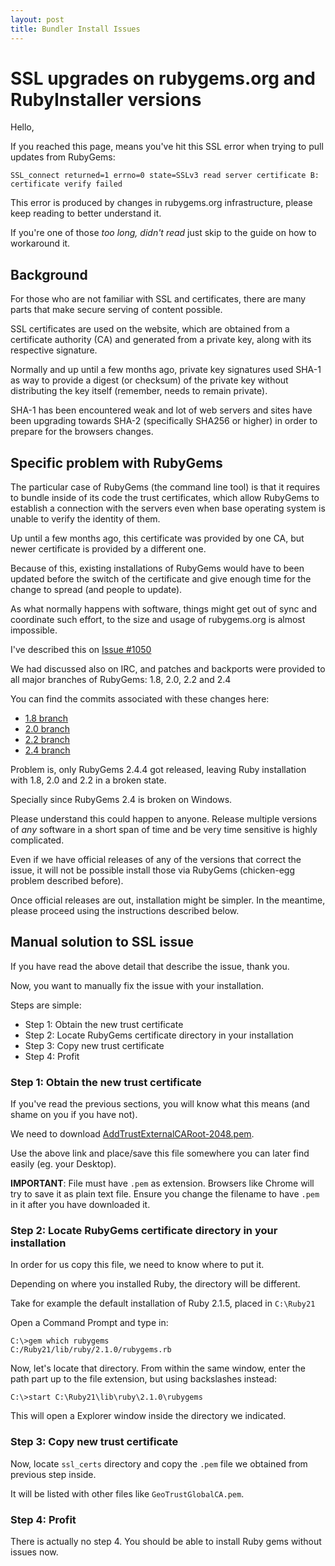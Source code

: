 ```yaml
---
layout: post
title: Bundler Install Issues
---
```


# SSL upgrades on rubygems.org and RubyInstaller versions

Hello,

If you reached this page, means you've hit this SSL error when trying to
pull updates from RubyGems:

    SSL_connect returned=1 errno=0 state=SSLv3 read server certificate B: certificate verify failed

This error is produced by changes in rubygems.org infrastructure, please
keep reading to better understand it.

If you're one of those *too long, didn't read* just skip to the guide on how
to workaround it.

## Background

For those who are not familiar with SSL and certificates, there are many
parts that make secure serving of content possible.

SSL certificates are used on the website, which are obtained from a
certificate authority (CA) and generated from a private key, along with its
respective signature.

Normally and up until a few months ago, private key signatures used SHA-1
as way to provide a digest (or checksum) of the private key without
distributing the key itself (remember, needs to remain private).

SHA-1 has been encountered weak and lot of web servers and sites have been
upgrading towards SHA-2 (specifically SHA256 or higher) in order to prepare
for the browsers changes.

## Specific problem with RubyGems

The particular case of RubyGems (the command line tool) is that it requires
to bundle inside of its code the trust certificates, which allow RubyGems
to establish a connection with the servers even when base operating system
is unable to verify the identity of them.

Up until a few months ago, this certificate was provided by one CA, but
newer certificate is provided by a different one.

Because of this, existing installations of RubyGems would have to been
updated before the switch of the certificate and give enough time for the
change to spread (and people to update).

As what normally happens with software, things might get out of sync and
coordinate such effort, to the size and usage of rubygems.org is almost
impossible.

I've described this on [Issue #1050](https://github.com/rubygems/rubygems/issues/1050#issuecomment-61422934)

We had discussed also on IRC, and patches and backports were provided to
all major branches of RubyGems: 1.8, 2.0, 2.2 and 2.4

You can find the commits associated with these changes here:

- [1.8 branch](https://github.com/rubygems/rubygems/commit/74ee66395c8e1b9ad6a45ba2f292bee8c6ea1a50)
- [2.0 branch](https://github.com/rubygems/rubygems/commit/98f5f44c7141881c756003e4256b1a96b200b98e)
- [2.2 branch](https://github.com/rubygems/rubygems/commit/17d8922966051864a0c4bf768623e9d0c854de26)
- [2.4 branch](https://github.com/rubygems/rubygems/commit/5a31f092d483ea7ccd91adbf08a88593cf0fbbc7)

Problem is, only RubyGems 2.4.4 got released, leaving Ruby installation with
1.8, 2.0 and 2.2 in a broken state.

Specially since RubyGems 2.4 is broken on Windows.

Please understand this could happen to anyone. Release multiple versions of
*any* software in a short span of time and be very time sensitive is highly
complicated.

Even if we have official releases of any of the versions that correct the
issue, it will not be possible install those via RubyGems (chicken-egg
problem described before).

Once official releases are out, installation might be simpler. In the
meantime, please proceed using the instructions described below.

## Manual solution to SSL issue

If you have read the above detail that describe the issue, thank you.

Now, you want to manually fix the issue with your installation.

Steps are simple:

- Step 1: Obtain the new trust certificate
- Step 2: Locate RubyGems certificate directory in your installation
- Step 3: Copy new trust certificate
- Step 4: Profit

### Step 1: Obtain the new trust certificate

If you've read the previous sections, you will know what this means (and
shame on you if you have not).

We need to download [AddTrustExternalCARoot-2048.pem](https://raw.githubusercontent.com/rubygems/rubygems/master/lib/rubygems/ssl_certs/AddTrustExternalCARoot-2048.pem).

Use the above link and place/save this file somewhere you can later find
easily (eg. your Desktop).

**IMPORTANT**: File must have `.pem` as extension. Browsers like Chrome will
try to save it as plain text file. Ensure you change the filename to have
`.pem` in it after you have downloaded it.

### Step 2: Locate RubyGems certificate directory in your installation

In order for us copy this file, we need to know where to put it.

Depending on where you installed Ruby, the directory will be different.

Take for example the default installation of Ruby 2.1.5, placed in `C:\Ruby21`

Open a Command Prompt and type in:

```
C:\>gem which rubygems
C:/Ruby21/lib/ruby/2.1.0/rubygems.rb
```

Now, let's locate that directory. From within the same window, enter the path
part up to the file extension, but using backslashes instead:

```
C:\>start C:\Ruby21\lib\ruby\2.1.0\rubygems
```

This will open a Explorer window inside the directory we indicated.

### Step 3: Copy new trust certificate

Now, locate `ssl_certs` directory and copy the `.pem` file we obtained from
previous step inside.

It will be listed with other files like `GeoTrustGlobalCA.pem`.

### Step 4: Profit

There is actually no step 4. You should be able to install Ruby gems without
issues now.

